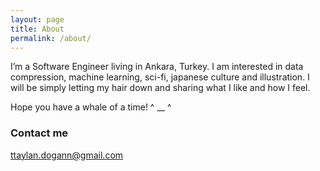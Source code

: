 ```yaml
---
layout: page
title: About
permalink: /about/
---
```


I’m a Software Engineer living in Ankara, Turkey. I am interested in data compression, machine learning, sci-fi, japanese culture and illustration. I will be simply letting my hair down and sharing what I like and how I feel.

Hope you have a whale of a time!  ^ __ ^

<!-- ### More Information

A place to include any other types of information that you'd like to include about yourself. -->

### Contact me

[ttaylan.dogann@gmail.com](mailto:ttaylan.dogann@gmail.com)
